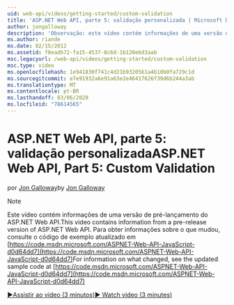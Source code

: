 ```yaml
---
uid: web-api/videos/getting-started/custom-validation
title: 'ASP.NET Web API, parte 5: validação personalizada | Microsoft Docs'
author: jongalloway
description: 'Observação: este vídeo contém informações de uma versão de pré-lançamento do ASP.NET Web API'
ms.author: riande
ms.date: 02/15/2012
ms.assetid: f8eadb72-fa15-4537-8c6d-1b120e6d3aab
msc.legacyurl: /web-api/videos/getting-started/custom-validation
msc.type: video
ms.openlocfilehash: 1e941830f741c4d21b9320561a4b10b0fa729c1d
ms.sourcegitcommit: e7e91932a6e91a63e2e46417626f39d6b244a3ab
ms.translationtype: MT
ms.contentlocale: pt-BR
ms.lasthandoff: 03/06/2020
ms.locfileid: "78614565"
---
```

# <a name="aspnet-web-api-part-5-custom-validation"></a><span data-ttu-id="dfd60-103">ASP.NET Web API, parte 5: validação personalizada</span><span class="sxs-lookup"><span data-stu-id="dfd60-103">ASP.NET Web API, Part 5: Custom Validation</span></span>

<span data-ttu-id="dfd60-104">por [Jon Galloway](https://github.com/jongalloway)</span><span class="sxs-lookup"><span data-stu-id="dfd60-104">by [Jon Galloway](https://github.com/jongalloway)</span></span>

> [!NOTE]
> <span data-ttu-id="dfd60-105">Este vídeo contém informações de uma versão de pré-lançamento do ASP.NET Web API.</span><span class="sxs-lookup"><span data-stu-id="dfd60-105">This video contains information from a pre-release version of ASP.NET Web API.</span></span> <span data-ttu-id="dfd60-106">Para obter informações sobre o que mudou, consulte o código de exemplo atualizado em [https://code.msdn.microsoft.com/ASPNET-Web-API-JavaScript-d0d64dd7](https://code.msdn.microsoft.com/ASPNET-Web-API-JavaScript-d0d64dd7)</span><span class="sxs-lookup"><span data-stu-id="dfd60-106">For information on what changed, see the updated sample code at [https://code.msdn.microsoft.com/ASPNET-Web-API-JavaScript-d0d64dd7](https://code.msdn.microsoft.com/ASPNET-Web-API-JavaScript-d0d64dd7)</span></span>

[<span data-ttu-id="dfd60-107">&#9654;Assistir ao vídeo (3 minutos)</span><span class="sxs-lookup"><span data-stu-id="dfd60-107">&#9654; Watch video (3 minutes)</span></span>](https://channel9.msdn.com/Blogs/ASP-NET-Site-Videos/custom-validation)
